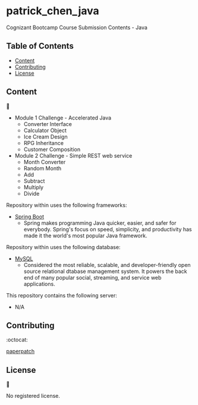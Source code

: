 # patrick_chen_java

Cognizant Bootcamp Course Submission Contents - Java

## Table of Contents

* [Content](#content)
* [Contributing](#contributing)
* [License](#license)

## Content
:floppy_disk:

- Module 1 Challenge - Accelerated Java
  - Converter Interface
  - Calculator Object
  - Ice Cream Design
  - RPG Inheritance
  - Customer Composition
- Module 2 Challenge - Simple REST web service
  - Month Converter
  - Random Month
  - Add
  - Subtract
  - Multiply
  - Divide

Repository within uses the following frameworks:
- [Spring Boot](https://spring.io/)
    - Spring makes programming Java quicker, easier, and safer for everybody. Spring's focus on speed, simplicity, and productivity has made it the world's most popular Java framework.

Repository within uses the following database:

- [MySQL](https://www.mysql.com/)
    - Considered the most reliable, scalable, and developer-friendly open source relational dtabase management system. It powers the back end of many popular social, streaming, and service web applications.

This repository contains the following server:

- N/A

## Contributing

:octocat:

[paperpatch](https://github.com/paperpatch) </br>

## License

:receipt:

No registered license.